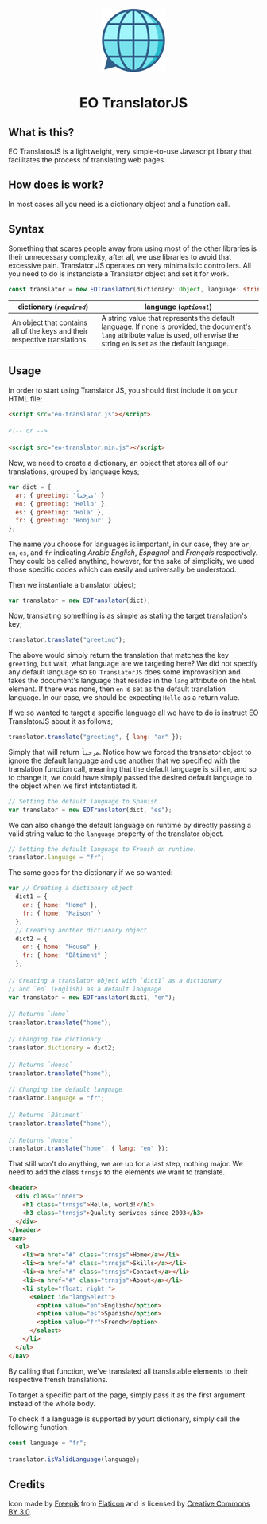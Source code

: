 <p align="center">
    <img src="docs/assets/img/logo.svg" width="130" />
    <h1 align="center">EO TranslatorJS</h1>
</p>

## What is this?

EO TranslatorJS is a lightweight, very simple-to-use Javascript library that facilitates the process of translating web pages.

## How does is work?

In most cases all you need is a dictionary object and a function call.

## Syntax

Something that scares people away from using most of the other libraries is their unnecessary complexity, after all, we use libraries to avoid that excessive pain. Translator JS operates on very minimalistic controllers. All you need to do is instanciate a Translator object and set it for work.

```ts
const translator = new EOTranslator(dictionary: Object, language: string);
```

| dictionary (_`required`_)                                                  | language (_`optional`_)                                                                                                                                                            |
| -------------------------------------------------------------------------- | ---------------------------------------------------------------------------------------------------------------------------------------------------------------------------------- |
| An object that contains all of the keys and their respective translations. | A string value that represents the default language. If none is provided, the document's `lang` attribute value is used, otherwise the string `en` is set as the default language. |

## Usage

In order to start using Translator JS, you should first include it on your HTML file;

```html
<script src="eo-translator.js"></script>

<!-- or -->

<script src="eo-translator.min.js"></script>
```

Now, we need to create a dictionary, an object that stores all of our translations, grouped by language keys;

```js
var dict = {
  ar: { greeting: 'مرحباً' }
  en: { greeting: 'Hello' },
  es: { greeting: 'Hola' },
  fr: { greeting: 'Bonjour' }
};
```

The name you choose for languages is important, in our case, they are `ar`, `en`, `es`, and `fr` indicating _Arabic_ _English_, _Espagnol_ and _Français_ respectively. They could be called anything, however, for the sake of simplicity, we used those specific codes which can easily and universally be understood.

Then we instantiate a translator object;

```js
var translator = new EOTranslator(dict);
```

Now, translating something is as simple as stating the target translation's key;

```js
translator.translate("greeting");
```

The above would simply return the translation that matches the key `greeting`, but wait, what language are we targeting here? We did not specify any default language so `EO TranslatorJS` does some improvasition and takes the document's language that resides in the `lang` attribute on the `html` element. If there was none, then `en` is set as the default translation language. In our case, we should be expecting `Hello` as a return value.

If we so wanted to target a specific language all we have to do is instruct EO TranslatorJS about it as follows;

```js
translator.translate("greeting", { lang: "ar" });
```

Simply that will return `مرحباً`.
Notice how we forced the translator object to ignore the default language and use another that we specified with the translation function call, meaning that the default language is still `en`, and so to change it, we could have simply passed the desired default language to the object when we first intstantiated it.

```js
// Setting the default language to Spanish.
var translator = new EOTranslator(dict, "es");
```

We can also change the default language on runtime by directly passing a valid string value to the `language` property of the translator object.

```js
// Setting the default language to Frensh on runtime.
translator.language = "fr";
```

The same goes for the dictionary if we so wanted:

```js
var // Creating a dictionary object
  dict1 = {
    en: { home: "Home" },
    fr: { home: "Maison" }
  },
  // Creating another dictionary object
  dict2 = {
    en: { home: "House" },
    fr: { home: "Bâtiment" }
  };

// Creating a translator object with `dict1` as a dictionary
// and `en` (English) as a default language
var translator = new EOTranslator(dict1, "en");

// Returns `Home`
translator.translate("home");

// Changing the dictionary
translator.dictionary = dict2;

// Returns `House`
translator.translate("home");

// Changing the default language
translator.language = "fr";

// Returns `Bâtiment`
translator.translate("home");

// Returns `House`
translator.translate("home", { lang: "en" });
```

That still won't do anything, we are up for a last step, nothing major. We need to add the class `trnsjs` to the elements we want to translate.

```html
<header>
  <div class="inner">
    <h1 class="trnsjs">Hello, world!</h1>
    <h3 class="trnsjs">Quality serivces since 2003</h3>
  </div>
</header>
<nav>
  <ul>
    <li><a href="#" class="trnsjs">Home</a></li>
    <li><a href="#" class="trnsjs">Skills</a></li>
    <li><a href="#" class="trnsjs">Contact</a></li>
    <li><a href="#" class="trnsjs">About</a></li>
    <li style="float: right;">
      <select id="langSelect">
        <option value="en">English</option>
        <option value="es">Spanish</option>
        <option value="fr">French</option>
      </select>
    </li>
  </ul>
</nav>
```

By calling that function, we've translated all translatable elements to their respective frensh translations.

To target a specific part of the page, simply pass it as the first argument instead of the whole body.

To check if a language is supported by yourt dictionary, simply call the following function.

```js
const language = "fr";

translator.isValidLanguage(language);
```

## Credits

Icon made by [Freepik](https://www.freepik.com/) from [Flaticon](https://www.flaticon.com/) and is licensed by [Creative Commons BY 3.0](http://creativecommons.org/licenses/by/3.0/).
